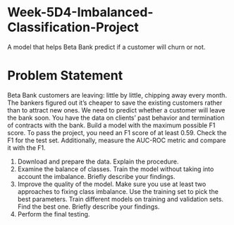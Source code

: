 # Week-5D4-Imbalanced-Classification-Project
A model that helps Beta Bank predict if a customer will churn or not.

# Problem Statement
Beta Bank customers are leaving: little by little, chipping away every month. The bankers
figured out it’s cheaper to save the existing customers rather than to attract new ones.
We need to predict whether a customer will leave the bank soon. You have the data on
clients’ past behavior and termination of contracts with the bank.
Build a model with the maximum possible F1 score. To pass the project, you need an F1
score of at least 0.59. Check the F1 for the test set.
Additionally, measure the AUC-ROC metric and compare it with the F1.
1. Download and prepare the data. Explain the procedure.
2. Examine the balance of classes. Train the model without taking into account the
imbalance. Briefly describe your findings.
3. Improve the quality of the model. Make sure you use at least two approaches to
fixing class imbalance. Use the training set to pick the best parameters. Train
different models on training and validation sets. Find the best one. Briefly
describe your findings.
4. Perform the final testing.
